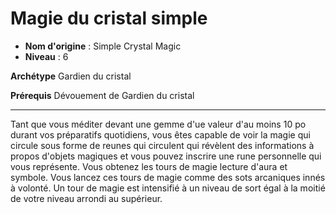 # Magie du cristal simple

 * **Nom d'origine** : Simple Crystal Magic
 * **Niveau** : 6


<p><strong>Archétype</strong> Gardien du cristal</p>
<p><strong>Prérequis</strong> Dévouement de Gardien du cristal</p>
<hr>
<p>Tant que vous méditer devant une gemme d'ue valeur d'au moins 10 po durant vos préparatifs quotidiens, vous êtes capable de voir la magie qui circule sous forme de reunes qui circulent qui révèlent des informations à propos d'objets magiques et vous pouvez inscrire une rune personnelle qui vous représente. Vous obtenez les tours de magie lecture d'aura et symbole. Vous lancez ces tours de magie comme des sots arcaniques innés à volonté. Un tour de magie est intensifié à un niveau de sort égal à la moitié de votre niveau arrondi au supérieur.&nbsp;</p>